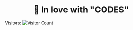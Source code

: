 <h1 align="center">💖 In love with "CODES"</h1>

Visitors: 
![Visitor Count](https://profile-counter.glitch.me/ndizeyedavid/count.svg)
